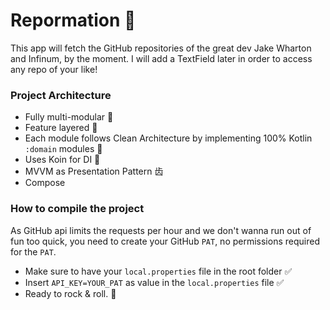 # Repormation 🔎
This app will fetch the GitHub repositories of the great dev Jake Wharton and Infinum, by the moment. I will add a TextField later in order to access any repo of your like!

### Project Architecture
- Fully multi-modular 🧩
- Feature layered 📕
- Each module follows Clean Architecture by implementing 100% Kotlin `:domain` modules 🧼
- Uses Koin for DI 💉
- MVVM as Presentation Pattern ⻮
- Compose

### How to compile the project
As GitHub api limits the requests per hour and we don't wanna run out of fun too quick, you need to create your GitHub `PAT`, no permissions required for the `PAT`.
- Make sure to have your `local.properties` file in the root folder ✅
- Insert `API_KEY=YOUR_PAT` as value in the `local.properties` file ✅
- Ready to rock & roll. 🤘



